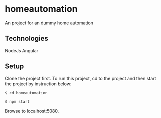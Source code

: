# homeautomation
An project for an dummy home automation

## Technologies
NodeJs
Angular


## Setup
Clone the project first. 
To run this project, cd to the project and then start the project by instruction below:

```
$ cd homeautomation

$ npm start
```

Browse to localhost:5080. 
